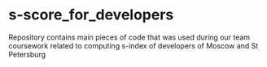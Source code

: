 # s-score_for_developers
Repository contains main pieces of code that was used during our team coursework related to computing s-index of developers of Moscow and St Petersburg
